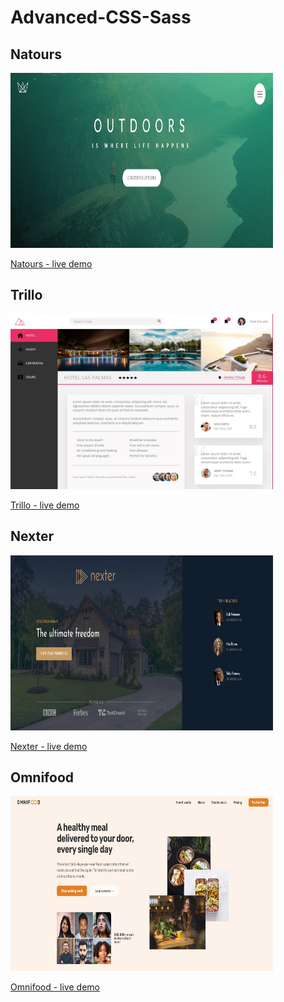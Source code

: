 # Advanced-CSS-Sass

## Natours

<img src="assets/Natours.jpg" alt="drawing" style="width:30em;height:20em; text-align:center;"/>

[Natours - live demo](https://moonydog12.github.io/Advanced-CSS-Sass/Natours/)

## Trillo

<img src="assets/Trillo.jpg" alt="drawing" style="width:30em;height:20em;text-align:center;"/>

[Trillo - live demo](https://moonydog12.github.io/Advanced-CSS-Sass/Trillo/)

## Nexter

<img src="assets/Nexter.jpg" alt="drawing" style="width:30em;height:20em; text-align:center;"/>

[Nexter - live demo](https://moonydog12.github.io/Advanced-CSS-Sass/Nexter/)

## Omnifood

<img src="assets/omnifood.jpg" alt="drawing" style="width:30em;height:20em; text-align:center;"/>

[Omnifood - live demo](https://moonydog12.github.io/Advanced-CSS-Sass/Omnifood/)
